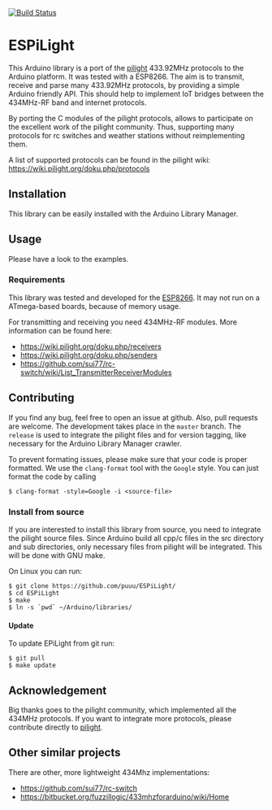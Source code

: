 [![Build Status](https://travis-ci.org/puuu/ESPiLight.svg?branch=master)](https://travis-ci.org/puuu/ESPiLight)

# ESPiLight

This Arduino library is a port of the [pilight](https://pilight.org/)
433.92MHz protocols to the Arduino platform. It was tested with a
ESP8266. The aim is to transmit, receive and parse many 433.92MHz
protocols, by providing a simple Arduino friendly API. This should
help to implement IoT bridges between the 434MHz-RF band and internet
protocols.

By porting the C modules of the pilight protocols, allows to
participate on the excellent work of the pilight community. Thus,
supporting many protocols for rc switches and weather stations without
reimplementing them.

A list of supported protocols can be found in the pilight wiki:
https://wiki.pilight.org/doku.php/protocols


## Installation

This library can be easily installed with the Arduino Library Manager.


## Usage

Please have a look to the examples.


### Requirements

This library was tested and developed for the
[ESP8266](https://github.com/esp8266/Arduino). It may not run on a
ATmega-based boards, because of memory usage.

For transmitting and receiving you need 434MHz-RF modules. More
information can be found here:
- https://wiki.pilight.org/doku.php/receivers
- https://wiki.pilight.org/doku.php/senders
- https://github.com/sui77/rc-switch/wiki/List_TransmitterReceiverModules


## Contributing

If you find any bug, feel free to open an issue at github.  Also, pull
requests are welcome. The development takes place in the `master`
branch. The `release` is used to integrate the pilight files and for
version tagging, like necessary for the Arduino Library Manager
crawler.

To prevent formating issues, please make sure that your code is proper
formatted. We use the `clang-format` tool with the `Google` style.
You can just format the code by calling
```console
$ clang-format -style=Google -i <source-file>
```


### Install from source

If you are interested to install this library from source, you need to
integrate the pilight source files. Since Arduino build all cpp/c
files in the src directory and sub directories, only necessary files
from pilight will be integrated.  This will be done with GNU make.

On Linux you can run:
```console
$ git clone https://github.com/puuu/ESPiLight/
$ cd ESPiLight
$ make
$ ln -s `pwd` ~/Arduino/libraries/
```


#### Update

To update EPiLight from git run:
```console
$ git pull
$ make update
```


## Acknowledgement

Big thanks goes to the pilight community, which implemented all the
434MHz protocols. If you want to integrate more protocols, please
contribute directly to [pilight](https://pilight.org/).


## Other similar projects

There are other, more lightweight 434Mhz implementations:
- https://github.com/sui77/rc-switch
- https://bitbucket.org/fuzzillogic/433mhzforarduino/wiki/Home
